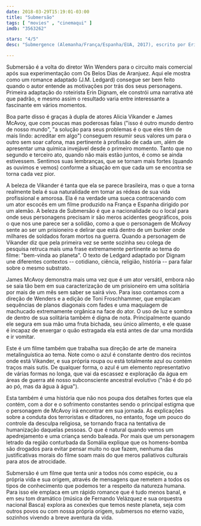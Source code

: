 ```yaml
---
date: 2018-03-29T15:19:01-03:00
title: "Submersão"
tags: [ "movies" , "cinemaqui" ]
imdb: "3563262"

stars: "4/5"
desc: "Submergence (Alemanha/França/Espanha/EUA, 2017), escrito por Erin Dignam (roteiro), J.M. Ledgard (romance), dirigido por Wim Wenders, com Alicia Vikander, James McAvoy, Alexander Siddig."

---
```

Submersão é a volta do diretor Win Wenders para o circuito mais comercial após sua experimentação com Os Belos Dias de Aranjuez. Aqui ele mostra como um romance adaptado (J.M. Ledgard) consegue ser bem feito quando o autor entende as motivações por trás dos seus personagens. Primeira adaptação do roteirista Erin Dignam, ele constrói uma narrativa até que padrão, e mesmo assim o resultado varia entre interessante a fascinante em vários momentos.

Boa parte disso é graças à dupla de atores Alicia Vikander e James McAvoy, que com poucas mas poderosas falas ("isso é outro mundo dentro de nosso mundo", "a solução para seus problemas é o que eles têm de mais lindo: acreditar em algo") conseguem resumir seus valores um para o outro sem soar cafona, mas pertinente à profissão de cada um, além de apresentar uma química invejável desde o primeiro momento. Tanto que no segundo e terceiro ato, quando não mais estão juntos, é como se ainda estivessem. Sentimos suas lembranças, que se tornam mais fortes (quando as ouvimos e vemos) conforme a situação em que cada um se encontra se torna cada vez pior.

A beleza de Vikander é tanta que ela se parece brasileira, mas o que a torna realmente bela é sua naturalidade em tomar as rédeas de sua vida profissional e amorosa. Ela é na verdade uma sueca contracenando com um ator escocês em um filme produzido na França e Espanha dirigido por um alemão. A beleza de Submersão é que a nacionalidade ou o local para onde seus personagens precisam ir são meros acidentes geográficos, pois o que nos une parece ser a solidão, como a que o personagem de McAvoy sente ao ser um prisioneiro e delirar que está dentro de um bunker onde milhares de soldados foram mortos na guerra. Quando a personagem de Vikander diz que pela primeira vez se sente sozinha seu colega de pesquisa retruca mais uma frase extremamente pertinente ao tema do filme: "bem-vinda ao planeta". O texto de Ledgard adaptado por Dignam une diferentes contextos -- cotidiano, ciência, religião, história -- para falar sobre o mesmo substrato.

James McAvoy demonstra mais uma vez que é um ator versátil, embora não se saia tão bem em sua caracterização de um prisioneiro em uma solitária por mais de um mês sem saber se sairá vivo. Para isso contamos com a direção de Wenders e a edição de Toni Froschhammer, que emplacam sequências de planos diagonais com fades e uma maquiagem de machucado extremamente orgânica na face do ator. O uso de luz e sombra de dentro de sua solitária também é digna de nota. Principalmente quando ele segura em sua mão uma fruta bichada, seu único alimento, e ele quase é incapaz de enxergar o quão estragada ela está antes de dar uma mordida e ir vomitar.

Este é um filme também que trabalha sua direção de arte de maneira metalinguística ao tema. Note como o azul é constante dentro dos recintos onde está Vikander, e sua própria roupa ou está totalmente azul ou contém traços mais sutis. De qualquer forma, o azul é um elemento representativo de várias formas no longa, que vai da escassez e exploração da água em áreas de guerra até nosso subconsciente ancestral evolutivo ("não é do pó ao pó, mas da água à água").

Esta também é uma história que não nos poupa dos detalhes fortes que ela contém, com a dor e o sofrimento constantes sendo o principal estigma que o personagem de McAvoy irá encontrar em sua jornada. As explicações sobre a conduta dos terroristas e ditadores, no entanto, foge um pouco do controle da desculpa religiosa, se tornando fraca na tentativa de humanização daquelas pessoas. O que é natural quando vemos um apedrejamento e uma criança sendo baleada. Por mais que um personagem letrado da região conturbada da Somália explique que os homens-bomba são drogados para evitar pensar muito no que fazem, nenhuma das justificativas morais do filme soam mais do que meros paliativos culturais para atos de atrocidade.

Submersão é um filme que tenta unir a todos nós como espécie, ou a própria vida e sua origem, através de mensagens que remetem a todos os tipos de conhecimento que podemos ter a respeito da natureza humana. Para isso ele emplaca em um rápido romance que é tudo menos banal, e em seu tom dramático (música de Fernando Velázquez e sua orquestra nacional Basca) explora as conexões que temos neste planeta, seja com outros povos ou com nossa própria origem, submersos no eterno vazio, sozinhos vivendo a breve aventura da vida.
